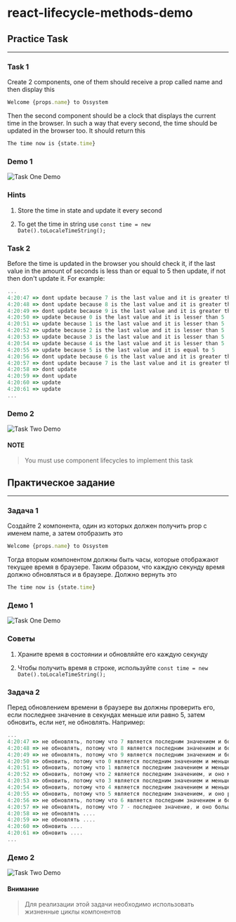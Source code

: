 # react-lifecycle-methods-demo

## Practice Task

---

### Task 1

Create 2 components, one of them should receive a prop called name and then display this

```javascript
Welcome {props.name} to Ossystem
```

Then the second component should be a clock that displays the current time in the browser. In such a way that every second, the time should be updated in the browser too. It should return this

```javascript
The time now is {state.time}
```

### Demo 1

![Task One Demo](https://github.com/rotimi-best/react-lifecycle-methods-demo/blob/master/src/assets/task_1.gif)

### Hints

1. Store the time in state and update it every second

2. To get the time in string use `const time = new Date().toLocaleTimeString();`

### Task 2

Before the time is updated in the browser you should check it, if the last value in the amount of seconds is less than or equal to 5 then update, if not then don't update it. For example:

```javascript
...
4:20:47 => dont update because 7 is the last value and it is greater than 5
4:20:48 => dont update because 8 is the last value and it is greater than 5
4:20:49 => dont update because 9 is the last value and it is greater than 5
4:20:50 => update because 0 is the last value and it is lesser than 5
4:20:51 => update because 1 is the last value and it is lesser than 5
4:20:52 => update because 2 is the last value and it is lesser than 5
4:20:53 => update because 3 is the last value and it is lesser than 5
4:20:54 => update because 4 is the last value and it is lesser than 5
4:20:55 => update because 5 is the last value and it is equal to 5
4:20:56 => dont update because 6 is the last value and it is greater than 5
4:20:57 => dont update because 7 is the last value and it is greater than 5
4:20:58 => dont update 
4:20:59 => dont update
4:20:60 => update
4:20:61 => update
...
```

### Demo 2

![Task Two Demo](https://github.com/rotimi-best/react-lifecycle-methods-demo/blob/master/src/assets/task_2.gif)

#### NOTE

> You must use component lifecycles to implement this task

## Практическое задание

---

### Задача 1

Создайте 2 компонента, один из которых должен получить prop с именем name, а затем отобразить это

```javascript
Welcome {props.name} to Ossystem
```

Тогда вторым компонентом должны быть часы, которые отображают текущее время в браузере. Таким образом, что каждую секунду время должно обновляться и в браузере. Должно вернуть это

```javascript
The time now is {state.time}
```

### Демо 1

![Task One Demo](https://github.com/rotimi-best/react-lifecycle-methods-demo/blob/master/src/assets/task_1.gif)

### Советы

1. Храните время в состоянии и обновляйте его каждую секунду

2. Чтобы получить время в строке, используйте `const time = new Date().toLocaleTimeString();`

### Задача 2

Перед обновлением времени в браузере вы должны проверить его, если последнее значение в секундах меньше или равно 5, затем обновить, если нет, не обновлять. Например:

```javascript
...
4:20:47 => не обновлять, потому что 7 является последним значением и больше 5
4:20:48 => не обновлять, потому что 8 является последним значением и больше 5
4:20:49 => не обновлять, потому что 9 является последним значением и больше 5
4:20:50 => обновить, потому что 0 является последним значением и меньше 5
4:20:51 => обновить, потому что 1 является последним значением и меньше 5
4:20:52 => обновить, потому что 2 является последним значением, и оно меньше, чем 5
4:20:53 => обновить, потому что 3 является последним значением и меньше 5
4:20:54 => обновить, потому что 4 является последним значением и меньше 5
4:20:55 => обновить, потому что 5 является последним значением, и оно равно 5
4:20:56 => не обновлять, потому что 6 является последним значением и больше 5
4:20:57 => не обновлять, потому что 7 - последнее значение, и оно больше 5
4:20:58 => не обновлять ....
4:20:59 => не обновлять ....
4:20:60 => обновить ....
4:20:61 => обновить ....
...
```

### Демо 2

![Task Two Demo](https://github.com/rotimi-best/react-lifecycle-methods-demo/blob/master/src/assets/task_2.gif)

#### Внимание

> Для реализации этой задачи необходимо использовать жизненные циклы компонентов
